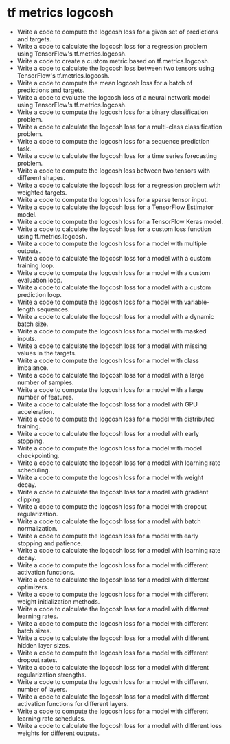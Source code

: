 # tf metrics logcosh

- Write a code to compute the logcosh loss for a given set of predictions and targets.
- Write a code to calculate the logcosh loss for a regression problem using TensorFlow's tf.metrics.logcosh.
- Write a code to create a custom metric based on tf.metrics.logcosh.
- Write a code to calculate the logcosh loss between two tensors using TensorFlow's tf.metrics.logcosh.
- Write a code to compute the mean logcosh loss for a batch of predictions and targets.
- Write a code to evaluate the logcosh loss of a neural network model using TensorFlow's tf.metrics.logcosh.
- Write a code to compute the logcosh loss for a binary classification problem.
- Write a code to calculate the logcosh loss for a multi-class classification problem.
- Write a code to compute the logcosh loss for a sequence prediction task.
- Write a code to calculate the logcosh loss for a time series forecasting problem.
- Write a code to compute the logcosh loss between two tensors with different shapes.
- Write a code to calculate the logcosh loss for a regression problem with weighted targets.
- Write a code to compute the logcosh loss for a sparse tensor input.
- Write a code to calculate the logcosh loss for a TensorFlow Estimator model.
- Write a code to compute the logcosh loss for a TensorFlow Keras model.
- Write a code to calculate the logcosh loss for a custom loss function using tf.metrics.logcosh.
- Write a code to compute the logcosh loss for a model with multiple outputs.
- Write a code to calculate the logcosh loss for a model with a custom training loop.
- Write a code to compute the logcosh loss for a model with a custom evaluation loop.
- Write a code to calculate the logcosh loss for a model with a custom prediction loop.
- Write a code to compute the logcosh loss for a model with variable-length sequences.
- Write a code to calculate the logcosh loss for a model with a dynamic batch size.
- Write a code to compute the logcosh loss for a model with masked inputs.
- Write a code to calculate the logcosh loss for a model with missing values in the targets.
- Write a code to compute the logcosh loss for a model with class imbalance.
- Write a code to calculate the logcosh loss for a model with a large number of samples.
- Write a code to compute the logcosh loss for a model with a large number of features.
- Write a code to calculate the logcosh loss for a model with GPU acceleration.
- Write a code to compute the logcosh loss for a model with distributed training.
- Write a code to calculate the logcosh loss for a model with early stopping.
- Write a code to compute the logcosh loss for a model with model checkpointing.
- Write a code to calculate the logcosh loss for a model with learning rate scheduling.
- Write a code to compute the logcosh loss for a model with weight decay.
- Write a code to calculate the logcosh loss for a model with gradient clipping.
- Write a code to compute the logcosh loss for a model with dropout regularization.
- Write a code to calculate the logcosh loss for a model with batch normalization.
- Write a code to compute the logcosh loss for a model with early stopping and patience.
- Write a code to calculate the logcosh loss for a model with learning rate decay.
- Write a code to compute the logcosh loss for a model with different activation functions.
- Write a code to calculate the logcosh loss for a model with different optimizers.
- Write a code to compute the logcosh loss for a model with different weight initialization methods.
- Write a code to calculate the logcosh loss for a model with different learning rates.
- Write a code to compute the logcosh loss for a model with different batch sizes.
- Write a code to calculate the logcosh loss for a model with different hidden layer sizes.
- Write a code to compute the logcosh loss for a model with different dropout rates.
- Write a code to calculate the logcosh loss for a model with different regularization strengths.
- Write a code to compute the logcosh loss for a model with different number of layers.
- Write a code to calculate the logcosh loss for a model with different activation functions for different layers.
- Write a code to compute the logcosh loss for a model with different learning rate schedules.
- Write a code to calculate the logcosh loss for a model with different loss weights for different outputs.